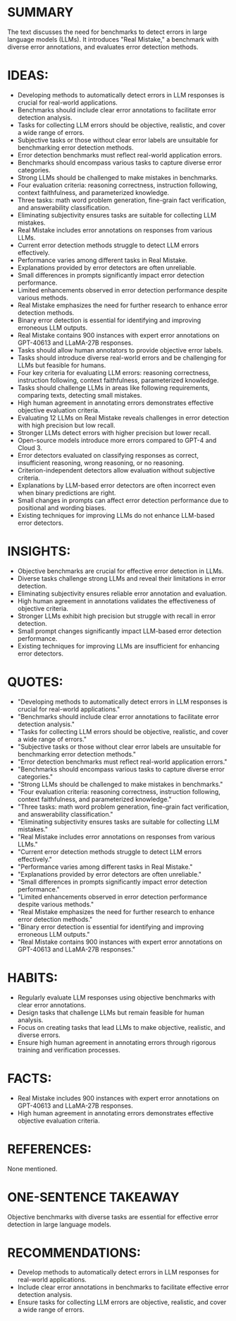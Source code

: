 # SUMMARY
The text discusses the need for benchmarks to detect errors in large language models (LLMs). It introduces "Real Mistake," a benchmark with diverse error annotations, and evaluates error detection methods.

# IDEAS:
- Developing methods to automatically detect errors in LLM responses is crucial for real-world applications.
- Benchmarks should include clear error annotations to facilitate error detection analysis.
- Tasks for collecting LLM errors should be objective, realistic, and cover a wide range of errors.
- Subjective tasks or those without clear error labels are unsuitable for benchmarking error detection methods.
- Error detection benchmarks must reflect real-world application errors.
- Benchmarks should encompass various tasks to capture diverse error categories.
- Strong LLMs should be challenged to make mistakes in benchmarks.
- Four evaluation criteria: reasoning correctness, instruction following, context faithfulness, and parameterized knowledge.
- Three tasks: math word problem generation, fine-grain fact verification, and answerability classification.
- Eliminating subjectivity ensures tasks are suitable for collecting LLM mistakes.
- Real Mistake includes error annotations on responses from various LLMs.
- Current error detection methods struggle to detect LLM errors effectively.
- Performance varies among different tasks in Real Mistake.
- Explanations provided by error detectors are often unreliable.
- Small differences in prompts significantly impact error detection performance.
- Limited enhancements observed in error detection performance despite various methods.
- Real Mistake emphasizes the need for further research to enhance error detection methods.
- Binary error detection is essential for identifying and improving erroneous LLM outputs.
- Real Mistake contains 900 instances with expert error annotations on GPT-40613 and LLaMA-27B responses.
- Tasks should allow human annotators to provide objective error labels.
- Tasks should introduce diverse real-world errors and be challenging for LLMs but feasible for humans.
- Four key criteria for evaluating LLM errors: reasoning correctness, instruction following, context faithfulness, parameterized knowledge.
- Tasks should challenge LLMs in areas like following requirements, comparing texts, detecting small mistakes.
- High human agreement in annotating errors demonstrates effective objective evaluation criteria.
- Evaluating 12 LLMs on Real Mistake reveals challenges in error detection with high precision but low recall.
- Stronger LLMs detect errors with higher precision but lower recall.
- Open-source models introduce more errors compared to GPT-4 and Cloud 3.
- Error detectors evaluated on classifying responses as correct, insufficient reasoning, wrong reasoning, or no reasoning.
- Criterion-independent detectors allow evaluation without subjective criteria.
- Explanations by LLM-based error detectors are often incorrect even when binary predictions are right.
- Small changes in prompts can affect error detection performance due to positional and wording biases.
- Existing techniques for improving LLMs do not enhance LLM-based error detectors.

# INSIGHTS:
- Objective benchmarks are crucial for effective error detection in LLMs.
- Diverse tasks challenge strong LLMs and reveal their limitations in error detection.
- Eliminating subjectivity ensures reliable error annotation and evaluation.
- High human agreement in annotations validates the effectiveness of objective criteria.
- Stronger LLMs exhibit high precision but struggle with recall in error detection.
- Small prompt changes significantly impact LLM-based error detection performance.
- Existing techniques for improving LLMs are insufficient for enhancing error detectors.

# QUOTES:
- "Developing methods to automatically detect errors in LLM responses is crucial for real-world applications."
- "Benchmarks should include clear error annotations to facilitate error detection analysis."
- "Tasks for collecting LLM errors should be objective, realistic, and cover a wide range of errors."
- "Subjective tasks or those without clear error labels are unsuitable for benchmarking error detection methods."
- "Error detection benchmarks must reflect real-world application errors."
- "Benchmarks should encompass various tasks to capture diverse error categories."
- "Strong LLMs should be challenged to make mistakes in benchmarks."
- "Four evaluation criteria: reasoning correctness, instruction following, context faithfulness, and parameterized knowledge."
- "Three tasks: math word problem generation, fine-grain fact verification, and answerability classification."
- "Eliminating subjectivity ensures tasks are suitable for collecting LLM mistakes."
- "Real Mistake includes error annotations on responses from various LLMs."
- "Current error detection methods struggle to detect LLM errors effectively."
- "Performance varies among different tasks in Real Mistake."
- "Explanations provided by error detectors are often unreliable."
- "Small differences in prompts significantly impact error detection performance."
- "Limited enhancements observed in error detection performance despite various methods."
- "Real Mistake emphasizes the need for further research to enhance error detection methods."
- "Binary error detection is essential for identifying and improving erroneous LLM outputs."
- "Real Mistake contains 900 instances with expert error annotations on GPT-40613 and LLaMA-27B responses."
  
# HABITS:
- Regularly evaluate LLM responses using objective benchmarks with clear error annotations.
- Design tasks that challenge LLMs but remain feasible for human analysis.
- Focus on creating tasks that lead LLMs to make objective, realistic, and diverse errors.
- Ensure high human agreement in annotating errors through rigorous training and verification processes.

# FACTS:
- Real Mistake includes 900 instances with expert error annotations on GPT-40613 and LLaMA-27B responses.
- High human agreement in annotating errors demonstrates effective objective evaluation criteria.
  
# REFERENCES:
None mentioned.

# ONE-SENTENCE TAKEAWAY
Objective benchmarks with diverse tasks are essential for effective error detection in large language models.

# RECOMMENDATIONS:
- Develop methods to automatically detect errors in LLM responses for real-world applications.
- Include clear error annotations in benchmarks to facilitate effective error detection analysis.
- Ensure tasks for collecting LLM errors are objective, realistic, and cover a wide range of errors.
